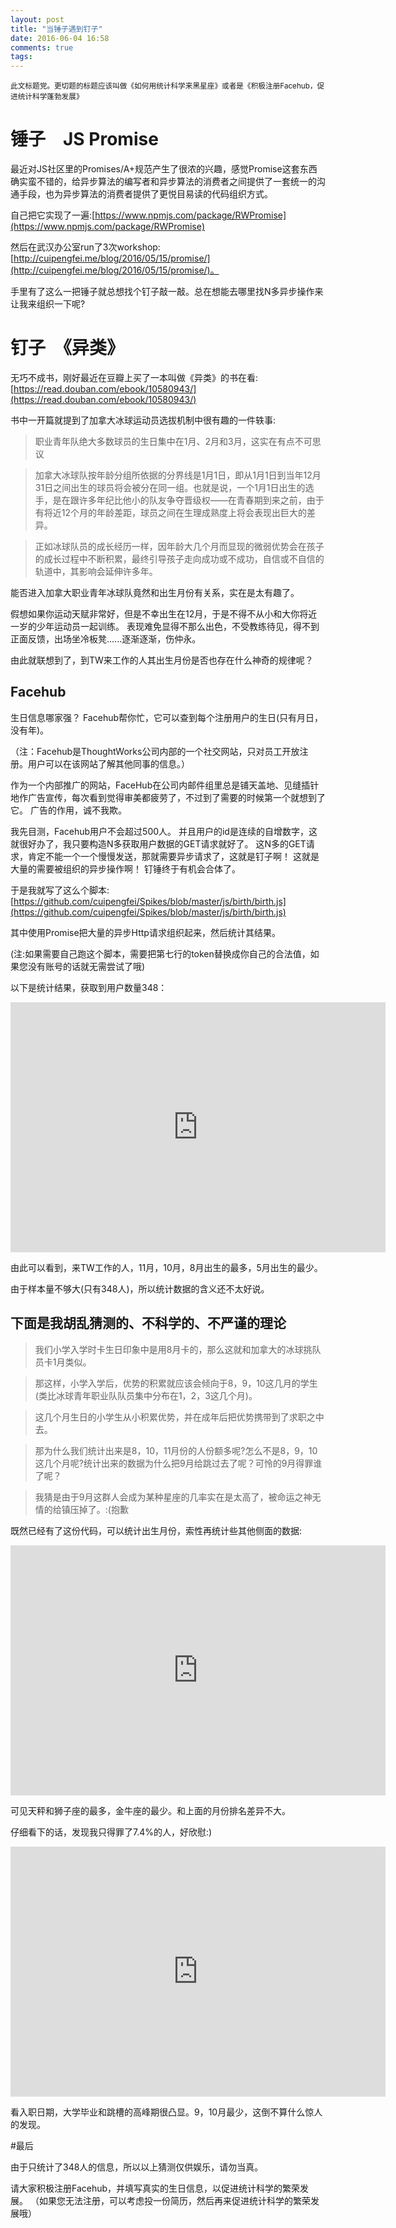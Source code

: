 ```yaml
---
layout: post
title: "当锤子遇到钉子"
date: 2016-06-04 16:58
comments: true
tags:
---
```


<sub>此文标题党。更切题的标题应该叫做《如何用统计科学来黑星座》或者是《积极注册Facehub，促进统计科学蓬勃发展》 </sub>

# 锤子　JS Promise

最近对JS社区里的Promises/A+规范产生了很浓的兴趣，感觉Promise这套东西确实蛮不错的，给异步算法的编写者和异步算法的消费者之间提供了一套统一的沟通手段，也为异步算法的消费者提供了更悦目易读的代码组织方式。

自己把它实现了一遍:[https://www.npmjs.com/package/RWPromise](https://www.npmjs.com/package/RWPromise)

然后在武汉办公室run了3次workshop:[http://cuipengfei.me/blog/2016/05/15/promise/](http://cuipengfei.me/blog/2016/05/15/promise/)。

手里有了这么一把锤子就总想找个钉子敲一敲。总在想能去哪里找N多异步操作来让我来组织一下呢?

# 钉子　《异类》

无巧不成书，刚好最近在豆瓣上买了一本叫做《异类》的书在看:　[https://read.douban.com/ebook/10580943/](https://read.douban.com/ebook/10580943/)

书中一开篇就提到了加拿大冰球运动员选拔机制中很有趣的一件轶事:

> 职业青年队绝大多数球员的生日集中在1月、2月和3月，这实在有点不可思议

>加拿大冰球队按年龄分组所依据的分界线是1月1日，即从1月1日到当年12月31日之间出生的球员将会被分在同一组。也就是说，一个1月1日出生的选手，是在跟许多年纪比他小的队友争夺晋级权——在青春期到来之前，由于有将近12个月的年龄差距，球员之间在生理成熟度上将会表现出巨大的差异。

>正如冰球队员的成长经历一样，因年龄大几个月而显现的微弱优势会在孩子的成长过程中不断积累，最终引导孩子走向成功或不成功，自信或不自信的轨道中，其影响会延伸许多年。

能否进入加拿大职业青年冰球队竟然和出生月份有关系，实在是太有趣了。

假想如果你运动天赋非常好，但是不幸出生在12月，于是不得不从小和大你将近一岁的少年运动员一起训练。
表现难免显得不那么出色，不受教练待见，得不到正面反馈，出场坐冷板凳......逐渐逐渐，伤仲永。

由此就联想到了，到TW来工作的人其出生月份是否也存在什么神奇的规律呢？

## Facehub

生日信息哪家强？
Facehub帮你忙，它可以查到每个注册用户的生日(只有月日，没有年)。

（注：Facehub是ThoughtWorks公司内部的一个社交网站，只对员工开放注册。用户可以在该网站了解其他同事的信息。）

作为一个内部推广的网站，FaceHub在公司内邮件组里总是铺天盖地、见缝插针地作广告宣传，每次看到觉得审美都疲劳了，不过到了需要的时候第一个就想到了它。
广告的作用，诚不我欺。

我先目测，Facehub用户不会超过500人。
并且用户的id是连续的自增数字，这就很好办了，我只要构造N多获取用户数据的GET请求就好了。
这N多的GET请求，肯定不能一个一个慢慢发送，那就需要异步请求了，这就是钉子啊！
这就是大量的需要被组织的异步操作啊！
钉锤终于有机会合体了。

于是我就写了这么个脚本:　[https://github.com/cuipengfei/Spikes/blob/master/js/birth/birth.js](https://github.com/cuipengfei/Spikes/blob/master/js/birth/birth.js)

其中使用Promise把大量的异步Http请求组织起来，然后统计其结果。

(注:如果需要自己跑这个脚本，需要把第七行的token替换成你自己的合法值，如果您没有账号的话就无需尝试了哦)

以下是统计结果，获取到用户数量348：

<iframe width="600" height="400" src="https://live.amcharts.com/FhYjd/embed/" frameborder="0"></iframe>

由此可以看到，来TW工作的人，11月，10月，8月出生的最多，5月出生的最少。

由于样本量不够大(只有348人)，所以统计数据的含义还不太好说。

## 下面是我胡乱猜测的、不科学的、不严谨的理论
>我们小学入学时卡生日印象中是用8月卡的，那么这就和加拿大的冰球挑队员卡1月类似。

>那这样，小学入学后，优势的积累就应该会倾向于8，9，10这几月的学生(类比冰球青年职业队队员集中分布在1，2，3这几个月)。

>这几个月生日的小学生从小积累优势，并在成年后把优势携带到了求职之中去。

>那为什么我们统计出来是8，10，11月份的人份额多呢?怎么不是8，9，10这几个月呢?统计出来的数据为什么把9月给跳过去了呢？可怜的9月得罪谁了呢？

>我猜是由于9月这群人会成为某种星座的几率实在是太高了，被命运之神无情的给镇压掉了。:(抱歉

既然已经有了这份代码，可以统计出生月份，索性再统计些其他侧面的数据:

<iframe width="600" height="400" src="https://live.amcharts.com/GI4ZG/embed/" frameborder="0"></iframe>

可见天秤和狮子座的最多，金牛座的最少。和上面的月份排名差异不大。

仔细看下的话，发现我只得罪了7.4%的人，好欣慰:)

<iframe width="600" height="400" src="https://live.amcharts.com/JjYjF/embed/" frameborder="0"></iframe>

看入职日期，大学毕业和跳槽的高峰期很凸显。9，10月最少，这倒不算什么惊人的发现。

#最后

由于只统计了348人的信息，所以以上猜测仅供娱乐，请勿当真。

请大家积极注册Facehub，并填写真实的生日信息，以促进统计科学的繁荣发展。
（如果您无法注册，可以考虑投一份简历，然后再来促进统计科学的繁荣发展哦）